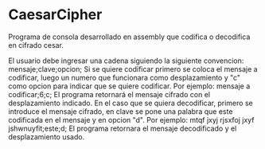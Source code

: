 # CaesarCipher
Programa de consola desarrollado en assembly que codifica o decodifica en cifrado cesar.

El usuario debe ingresar una cadena siguiendo la siguiente convencion: mensaje;clave;opcion;
Si se quiere codificar primero se coloca el mensaje a codificar, luego un numero que funcionara como desplazamiento y "c" como opcion para indicar que se quiere codificar.
Por ejemplo: mensaje a codificar;6;c;
El programa retornará el mensaje cifrado con el desplazamiento indicado.
En el caso que se quiera decodificar, primero se introduce el mensaje cifrado, en clave se pone una palabra que este codificada en el mensaje y en opcion "d".
Por ejemplo: mtqf jxyj rjsxfoj jxyf jshwnuyfit;este;d;
El programa retornara el mensaje decodificado y el desplazamiento usado.
